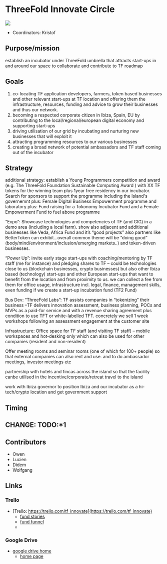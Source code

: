 # ThreeFold Innovate Circle

![](https://images.unsplash.com/photo-1497618891100-ac2f06bef939?ixlib=rb-0.3.5&ixid=eyJhcHBfaWQiOjEyMDd9&s=d0a38288656f1a19bf37c78375d15b34&auto=format&fit=crop&w=750&q=80)

- Coordinators: Kristof

## Purpose/mission

establish an incubator under ThreeFold umbrella that attracts start-ups in and around our space to collaborate and contribute to TF roadmap

## Goals

1) co-locating TF application developers, farmers, token based businesses and other relevant start-ups at TF location and offering them the infrastructure, resources, funding and advice to grow their businesses and thus our network.
2) becoming a respected corporate citizen in Ibiza, Spain, EU by contributing to the local/regional/european digital economy and supporting start-ups 
3) driving utilisation of our grid by incubating and nurturing new businesses that will exploit it 
4) attracting programming resources to our various businesses 
5) creating a broad network of potential ambassadors and TF staff coming out of the incubator

## Strategy

additional strategy: establish a Young Programmers competition and award (e.g. The ThreeFold Foundation Sustainable Computing Award ) with XX TF tokens for the winning team plus 1year free residency in our incubator. Search for sponsors to support the programme including the Island's governemnt plus: Female Digital Business Empowerment programme and laboratory plus: Fund raising for a Tokonomy Incubator Fund and a Female Empowerment Fund to fuel above programme 


“Expo”: Showcase technologies and competencies of TF (and GIG) in a demo area (including a local farm). show also adjacent and additional businesses like Veda, Africa Fund and it’s “good projects” also partners like BetterToken can exhibit…overall common theme will be “doing good” (body/mind/environment/inclusion/emerging markets..) and token-driven businesses.

“Power Up”: invite early stage start-ups with coaching/mentoring by TF staff (me for instance) and pledging shares to TF – could be technologies close to us (blockchain businesses, crypto businesses) but also other Ibiza based (technology) start-ups and other European start-ups that want to benefit from the location and from proximity to us. we can collect a fee from them for office usage, infrastructure incl. legal, finance, management skills, even funding if we create a start-up incubation fund (TF2 Fund)

Bus Dev: “ThreeFold Labs”: TF assists companies in “tokenizing” their business –TF delivers innovation assessment, business planning, POCs and MVPs as a paid-for service and with a revenue sharing agreement plus condition to use TFT or white-labelled TFT. concretely we sell 1 week workshops following an assessment engagement at the customer site

Infrastructure: Office space for TF staff (and visiting TF staff) – mobile workspaces and hot-desking only which can also be used for other companies (resident and non-resident)

Offer meeting rooms and seminar rooms (one of which for 100+ people) so that external companies can also rent and use. and to do ambassador meetings, investor meetings etc

partnership with hotels and fincas across the island so that the facility canbe utilised in the incentive/corporate/retreat travel to the island

work with Ibiza governor to position Ibiza and our incubator as a hi-tech/crypto location and get government support

## Timing

CHANGE: TODO:*1 
- 


## Contributors

- Owen
- Lucien
- Didem
- Wolfgang

## Links
   
### Trello

- [Trello: https://trello.com/tf_innovate](https://trello.com/tf_innovate)
    - [fund stories](https://trello.com/b/6iGfd5Cc/tfinnovatestories) 
    - [fund funnel](https://trello.com/b/OTDDFdnX/tfinnovatefunnelfund)
    - 
### Google Drive

- [google drive home](https://drive.google.com/drive/folders/1yx_-tZ5jEGYhM8fi-BxX0KFqqZc_DMTT)
    - [home page](https://docs.google.com/document/d/1awve6AgpTuxeZxuHPXzpOKXXOYCKPmHfalmlRciR8ZQ/edit)


